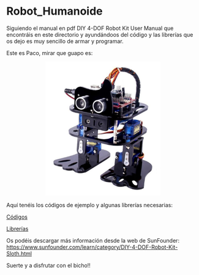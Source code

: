# Robot_Humanoide

Siguiendo el manual en pdf DIY 4-DOF Robot Kit User Manual que encontráis en este directorio y ayundándoos del código y las librerías que os dejo es muy sencillo de armar y programar.

Este es Paco, mirar que guapo es:

<p align="center">
  <img width="300" height="350" src="https://github.com/TodoElectronica21/Robot_Humanoide/blob/master/paco.png">
</p>

Aquí tenéis los códigos de ejemplo y algunas librerías necesarias:

[Códigos](https://github.com/TodoElectronica21/Robot_Humanoide/tree/master/Codigo)

[Librerías](https://github.com/TodoElectronica21/Robot_Humanoide/tree/master/Librerias)

Os podéis descargar más información desde la web de SunFounder: 
https://www.sunfounder.com/learn/category/DIY-4-DOF-Robot-Kit-Sloth.html

Suerte y a disfrutar con el bicho!!

